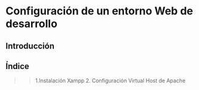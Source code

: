 # Configuración de un entorno Web de desarrollo
## Introducción
## Índice
>> 1.Instalación Xampp
>> 2. Configuración Virtual Host de Apache


